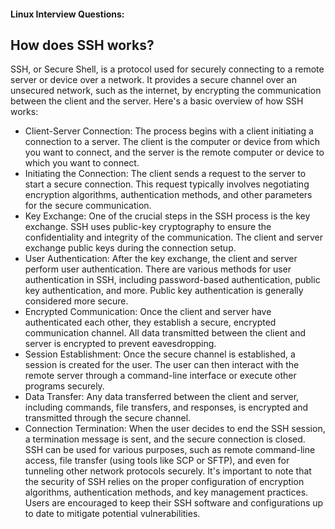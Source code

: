 #### Linux Interview Questions:
## How does SSH works?
SSH, or Secure Shell, is a protocol used for securely connecting to a remote server or device over a network. It provides a secure channel over an unsecured network, such as the internet, by encrypting the communication between the client and the server. Here's a basic overview of how SSH works:
- Client-Server Connection:
    The process begins with a client initiating a connection to a server. The client is the computer or device from which you want to connect, and the server is the remote computer or device to which you want to connect.
- Initiating the Connection:
  The client sends a request to the server to start a secure connection. This request typically involves negotiating encryption algorithms, authentication methods, and other parameters for the secure communication.
- Key Exchange:
  One of the crucial steps in the SSH process is the key exchange. SSH uses public-key cryptography to ensure the confidentiality and integrity of the communication. The client and server exchange public keys during the connection setup.
- User Authentication:
  After the key exchange, the client and server perform user authentication. There are various methods for user authentication in SSH, including password-based authentication, public key authentication, and more. Public key authentication is generally considered more secure.
- Encrypted Communication:
  Once the client and server have authenticated each other, they establish a secure, encrypted communication channel. All data transmitted between the client and server is encrypted to prevent eavesdropping.
- Session Establishment:
  Once the secure channel is established, a session is created for the user. The user can then interact with the remote server through a command-line interface or execute other programs securely.
- Data Transfer:
  Any data transferred between the client and server, including commands, file transfers, and responses, is encrypted and transmitted through the secure channel.
- Connection Termination:
  When the user decides to end the SSH session, a termination message is sent, and the secure connection is closed.
SSH can be used for various purposes, such as remote command-line access, file transfer (using tools like SCP or SFTP), and even for tunneling other network protocols securely.
It's important to note that the security of SSH relies on the proper configuration of encryption algorithms, authentication methods, and key management practices. Users are encouraged to keep their SSH software and configurations up to date to mitigate potential vulnerabilities.
